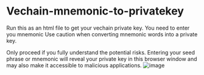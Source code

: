 # Vechain-mnemonic-to-privatekey
Run this as an html file to get your vechain private key.
You need to enter you mnemonic
Use caution when converting mnemonic words into a private key.

Only proceed if you fully understand the potential risks. Entering your seed phrase or mnemonic will reveal your private key in this browser window and may also make it accessible to malicious applications.
![image](https://github.com/user-attachments/assets/18bd16a9-a5e9-4720-b064-6da772432d92)
